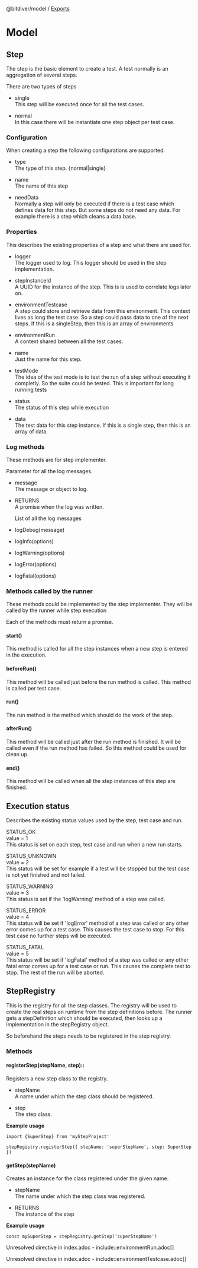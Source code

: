 @bitdiver/model / [Exports](docApi/modules.md)

# Model

## Step

The step is the basic element to create a test. A test normally is an
aggregation of several steps.

There are two types of steps  
-   single  
    This step will be executed once for all the test cases.

-   normal  
    In this case there will be instantiate one step object per test
    case.

### Configuration

When creating a step the following configurations are supported.

-   type  
    The type of this step. {normal|single}

-   name  
    The name of this step

-   needData  
    Normally a step will only be executed if there is a test case which
    defines data for this step. But some steps do not need any data. For
    example there is a step which cleans a data base.

### Properties

This describes the existing properties of a step and what there are used
for.

-   logger  
    The logger used to log. This logger should be used in the step
    implementation.

-   stepInstanceId  
    A UUID for the instance of the step. This is is used to correlate
    logs later on.

-   environmentTestcase  
    A step could store and retrieve data from this environment. This
    context lives as long the test case. So a step could pass data to
    one of the next steps. If this is a singleStep, then this is an
    array of environments

-   environmentRun  
    A context shared between all the test cases.

-   name  
    Just the name for this step.

-   testMode  
    The idea of the test mode is to test the run of a step without
    executing it completly. So the suite could be tested. This is
    important for long running tests

-   status  
    The status of this step while execution

-   data  
    The test data for this step instance. If this is a single step, then
    this is an array of data.

### Log methods

These methods are for step implementer.

Parameter for all the log messages.

-   message  
    The message or object to log.

-   RETURNS  
    A promise when the log was written.

    List of all the log messages  

-   logDebug(message)

-   logInfo(options)

-   logWarning(options)

-   logError(options)

-   logFatal(options)

### Methods called by the runner

These methods could be implemented by the step implementer. They will be
called by the runner while step execution

Each of the methods must return a promise.

#### start()

This method is called for all the step instances when a new step is
entered in the execution.

#### beforeRun()

This method will be called just before the run method is called. This
method is called per test case.

#### run()

The run method is the method which should do the work of the step.

#### afterRun()

This method will be called just after the run method is finished. It
will be called even if the run method has failed. So this method could
be used for clean up.

#### end()

This method will be called when all the step instances of this step are
finished.

## Execution status

Describes the existing status values used by the step, test case and
run.

STATUS\_OK  
value = 1  
This status is set on each step, test case and run when a new run
starts.

STATUS\_UNKNOWN  
value = 2  
This status will be set for example if a test will be stopped but the
test case is not yet finished and not failed.

STATUS\_WARNING  
value = 3  
This status is set if the 'logWarning' method of a step was called.

STATUS\_ERROR  
value = 4  
This status will be set if 'logError' method of a step was called or any
other error comes up for a test case. This causes the test case to stop.
For this test case no further steps will be executed.

STATUS\_FATAL  
value = 5  
This status will be set if 'logFatal' method of a step was called or any
other fatal error comes up for a test case or run. This causes the
complete test to stop. The rest of the run will be aborted.

## StepRegistry

This is the registry for all the step classes. The registry will be used
to create the real steps on runtime from the step definitions before.
The runner gets a stepDefinition which should be executed, then looks up
a implementation in the stepRegistry object.

So beforehand the steps needs to be registered in the step registry.

### Methods

#### registerStep(stepName, step)::

Registers a new step class to the registry.

-   stepName  
    A name under which the step class should be registered.

-   step  
    The step class.

**Example usage**

    import {SuperStep} from 'myStepProject'

    stepRegistry.registerStep({ stepName: 'superStepName', step: SuperStep })

#### getStep(stepName)

Creates an instance for the class registered under the given name.

-   stepName  
    The name under which the step class was registered.

-   RETURNS  
    The instance of the step

**Example usage**

    const mySuperStep = stepRegistry.getStep('superStepName')

Unresolved directive in index.adoc - include::environmentRun.adoc\[\]

Unresolved directive in index.adoc -
include::environmentTestcase.adoc\[\]
